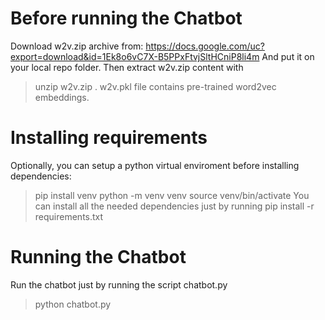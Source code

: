 # Before running the Chatbot
Download w2v.zip archive from:
https://docs.google.com/uc?export=download&id=1Ek8o6vC7X-B5PPxFtvjSltHCniP8li4m
And put it on your local repo folder. Then extract w2v.zip content with 
> unzip w2v.zip .
w2v.pkl file contains pre-trained word2vec embeddings.
# Installing requirements
Optionally, you can setup a python virtual enviroment before installing dependencies:
> pip install venv
> python -m venv venv
> source venv/bin/activate
You can install all the needed dependencies just by running
> pip install -r requirements.txt
# Running the Chatbot
Run the chatbot just by running the script chatbot.py
> python chatbot.py

